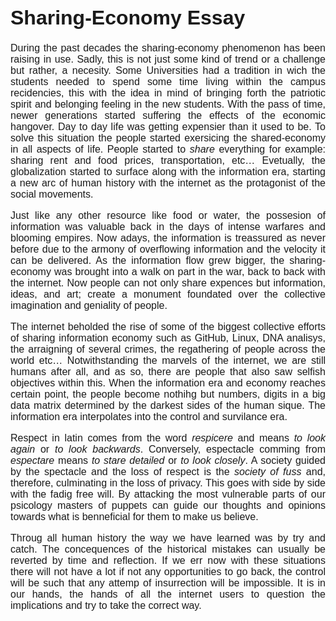 <style>
@import url('https://fonts.googleapis.com/css2?family=Montserrat:wght@300;400&display=swap');

div {
    font-family: 'Montserrat', sans-serif;
    font-size: 16px;
    text-align: justify;
}
</style>
<div>

# Sharing-Economy Essay
During the past decades the sharing-economy phenomenon has been raising in use. Sadly, this is not just some kind of trend or a challenge but rather, a necesity. Some Universities had a tradition in wich the students needed to spend some time living within the campus recidencies, this with the idea in mind of bringing forth the patriotic spirit and belonging feeling in the new students. With the pass of time, newer generations started suffering the effects of the economic hangover. Day to day life was getting expensier than it used to be. To solve this situation the people started exersicing the shared-economy in all aspects of life. People started to *share* everything for example: sharing rent and food prices, transportation, etc… Evetually, the globalization started to surface along with the information era, starting a new arc of human history with the internet as the protagonist of the social movements.

Just like any other resource like food or water, the possesion of information was valuable back in the days of intense warfares and blooming empires. Now adays, the information is treassured as never before due to the armony of overflowing information and the velocity it can be delivered. As the information flow grew bigger, the sharing-economy was brought into a walk on part in the war, back to back with the internet. Now people can not only share expences but information, ideas, and art; create a monument foundated over the collective imagination and geniality of people.

The internet beholded the rise of some of the biggest collective efforts of sharing information economy such as GitHub, Linux, DNA analisys, the arraigning of several crimes, the regathering of people across the world etc… Notwithstanding the marvels of the internet, we are still humans after all, and as so, there are people that also saw selfish objectives within this. When the information era and economy reaches certain point, the people become nothihg but numbers, digits in a big data matrix determined by the darkest sides of the human sique. The information era interpolates into the control and survilance era.

Respect in latin comes from the word *respicere* and means *to look again* or *to look backwards*. Conversely, espectacle comming from *espectare* means *to stare detailed* or *to look closely*. A society guided by the spectacle and the loss of respect is the *society of fuss* and, therefore, culminating in the loss of privacy. This goes with side by side with the fadig free will. By attacking the most vulnerable parts of our psicology masters of puppets can guide our thoughts and opinions towards what is benneficial for them to make us believe. 

Throug all human history the way we have learned was by try and catch. The concequences of the historical mistakes can usually be reverted by time and reflection. If we err now with these situations there will not have a lot if not any opportunities to go back, the control will be such that any attemp of insurrection will be impossible. It is in our hands, the hands of all the internet users to question the implications and try to take the correct way.
</div>
